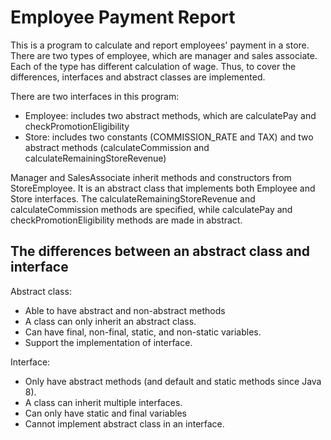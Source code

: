 <h1>Employee Payment Report</h1>
<p>This is a program to calculate and report employees' payment in a store. There are two types of employee, which are manager and sales associate. Each of the type has different calculation of wage. Thus, to cover the differences, interfaces and abstract classes are implemented.</p>
<p>There are two interfaces in this program:</p>
<ul>
  <li>Employee: includes two abstract methods, which are calculatePay and checkPromotionEligibility</li>
  <li>Store: includes two constants (COMMISSION_RATE and TAX) and two abstract methods (calculateCommission and calculateRemainingStoreRevenue)</li>
</ul>
<p>Manager and SalesAssociate inherit methods and constructors from StoreEmployee. It is an abstract class that implements both Employee and Store interfaces. The calculateRemainingStoreRevenue and calculateCommission methods are specified, while calculatePay and checkPromotionEligibility methods are made in abstract.</p>

<h2>The differences between an abstract class and interface</h2>
<p>Abstract class:</p>
<ul>
  <li>Able to have abstract and non-abstract methods</li>
  <li>A class can only inherit an abstract class.</li>
  <li>Can have final, non-final, static, and non-static variables.</li>
  <li>Support the implementation of interface.</li>
</ul>
<p>Interface:</p>
<ul>
  <li>Only have abstract methods (and default and static methods since Java 8).</li>
  <li>A class can inherit multiple interfaces.</li>
  <li>Can only have static and final variables</li>
  <li>Cannot implement abstract class in an interface.</li>
</ul>
